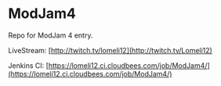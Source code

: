 ModJam4
=======

Repo for ModJam 4 entry.

LiveStream: [http://twitch.tv/lomeli12](http://twitch.tv/Lomeli12)

Jenkins CI: [https://lomeli12.ci.cloudbees.com/job/ModJam4/](https://lomeli12.ci.cloudbees.com/job/ModJam4/)